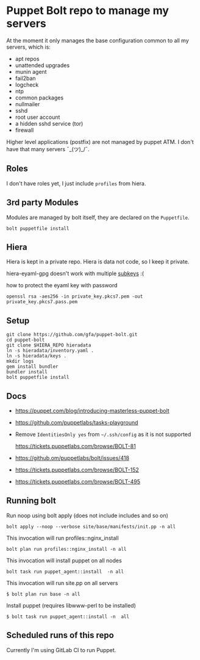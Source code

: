 Puppet Bolt repo to manage my servers
=====================================

At the moment it only manages the base configuration common to
all my servers, which is:

- apt repos
- unattended upgrades
- munin agent
- fail2ban
- logcheck
- ntp
- common packages
- nullmailer
- sshd
- root user account
- a hidden sshd service (tor)
- firewall

Higher level applications (postfix) are not managed by puppet ATM.
I don't have that many servers ¯\_(ツ)_/¯.

Roles
-----

I don't have roles yet, I just include `profiles` from hiera.


3rd party Modules
-----------------

Modules are managed by bolt itself, they are declared on the `Puppetfile`.

```shell
bolt puppetfile install
```

Hiera
-----

Hiera is kept in a private repo. Hiera is data not code, so I keep it private.

hiera-eyaml-gpg doesn't work with multiple [subkeys](https://github.com/voxpupuli/hiera-eyaml-gpg/issues/6) :(

how to protect the eyaml key with password

```shell
openssl rsa -aes256 -in private_key.pkcs7.pem -out private_key.pkcs7.pass.pem
```

Setup
-----

```shell
git clone https://github.com/gfa/puppet-bolt.git
cd puppet-bolt
git clone $HIERA_REPO hieradata
ln -s hieradata/inventory.yaml .
ln -s hieradata/keys .
mkdir logs
gem install bundler
bundler install
bolt puppetfile install
```


Docs
-----

- https://puppet.com/blog/introducing-masterless-puppet-bolt
- https://github.com/puppetlabs/tasks-playground
- Remove `IdentitiesOnly yes` from `~/.ssh/config` as it is not supported

  https://tickets.puppetlabs.com/browse/BOLT-81
- https://github.om/puppetlabs/bolt/issues/418
- https://tickets.puppetlabs.com/browse/BOLT-152
- https://tickets.puppetlabs.com/browse/BOLT-495


Running bolt
------------

Run noop using bolt apply (does not include includes and so on)

```shell
bolt apply --noop --verbose site/base/manifests/init.pp -n all
```

This invocation will run profiles::nginx_install

```shell
bolt plan run profiles::nginx_install -n all
```
This invocation will install puppet on all nodes

```shell
bolt task run puppet_agent::install  -n all
```

This invocation will run site.pp on all servers

```shell
$ bolt plan run base -n all
```

Install puppet (requires libwww-perl to be installed)

```shell
$ bolt task run puppet_agent::install -n  all
```

Scheduled runs of this repo
---------------------------

Currently I'm using GitLab CI to run Puppet.
